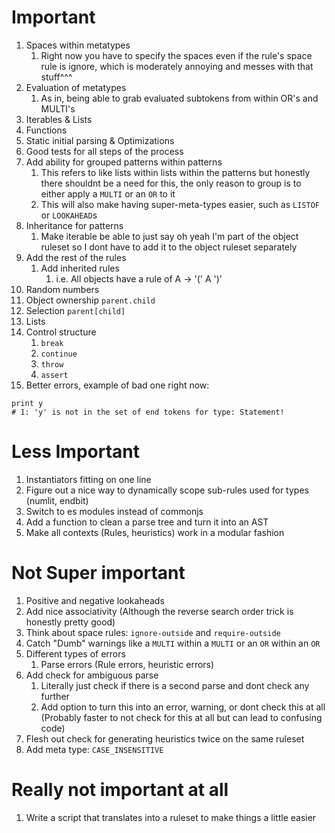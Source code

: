 # Important

1. Spaces within metatypes
    1. Right now you have to specify the spaces even if the rule's space rule is ignore, which is moderately annoying and messes with that stuff^^^
2. Evaluation of metatypes
    1. As in, being able to grab evaluated subtokens from within OR's and MULTI's
3. Iterables & Lists
4. Functions
5. Static initial parsing & Optimizations
6. Good tests for all steps of the process
7. Add ability for grouped patterns within patterns
    1. This refers to like lists within lists within the patterns but honestly there shouldnt be a need for this, the only reason to group is to either apply a `MULTI` or an `OR` to it
    2. This will also make having super-meta-types easier, such as `LISTOF` or `LOOKAHEAD`s
8. Inheritance for patterns
    1. Make iterable be able to just say oh yeah I'm part of the object ruleset so I dont have to add it to the object ruleset separately
9. Add the rest of the rules
    1. Add inherited rules
        1. i.e. All objects have a rule of A -> '(' A ')'
10. Random numbers
11. Object ownership `parent.child`
12. Selection `parent[child]`
13. Lists
14. Control structure
    1. `break`
    2. `continue`
    3. `throw`
    4. `assert`
15. Better errors, example of bad one right now:

```
print y
# 1: 'y' is not in the set of end tokens for type: Statement!
```

# Less Important

1. Instantiators fitting on one line
2. Figure out a nice way to dynamically scope sub-rules used for types (numlit, endbit)
3. Switch to es modules instead of commonjs
4. Add a function to clean a parse tree and turn it into an AST
5. Make all contexts (Rules, heuristics) work in a modular fashion

# Not Super important

1. Positive and negative lookaheads
2. Add nice associativity (Although the reverse search order trick is honestly pretty good)
3. Think about space rules: `ignore-outside` and `require-outside`
4. Catch "Dumb" warnings like a `MULTI` within a `MULTI` or an `OR` within an `OR`
5. Different types of errors
    1. Parse errors (Rule errors, heuristic errors)
6. Add check for ambiguous parse
    1. Literally just check if there is a second parse and dont check any further
    2. Add option to turn this into an error, warning, or dont check this at all (Probably faster to not check for this at all but can lead to confusing code)
7. Flesh out check for generating heuristics twice on the same ruleset
8. Add meta type: `CASE_INSENSITIVE`

# Really not important at all

1. Write a script that translates into a ruleset to make things a little easier
